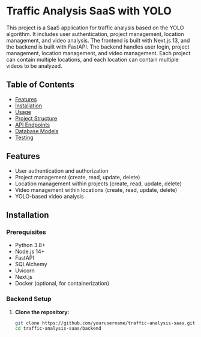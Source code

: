 # Traffic Analysis SaaS with YOLO

This project is a SaaS application for traffic analysis based on the YOLO algorithm. It includes user authentication, project management, location management, and video analysis. The frontend is built with Next.js 13, and the backend is built with FastAPI. The backend handles user login, project management, location management, and video management. Each project can contain multiple locations, and each location can contain multiple videos to be analyzed.

## Table of Contents

- [Features](#features)
- [Installation](#installation)
- [Usage](#usage)
- [Project Structure](#project-structure)
- [API Endpoints](#api-endpoints)
- [Database Models](#database-models)
- [Testing](#testing)

## Features

- User authentication and authorization
- Project management (create, read, update, delete)
- Location management within projects (create, read, update, delete)
- Video management within locations (create, read, update, delete)
- YOLO-based video analysis

## Installation

### Prerequisites

- Python 3.8+
- Node.js 14+
- FastAPI
- SQLAlchemy
- Uvicorn
- Next.js
- Docker (optional, for containerization)

### Backend Setup

1. **Clone the repository:**

   ```sh
   git clone https://github.com/yourusername/traffic-analysis-saas.git
   cd traffic-analysis-saas/backend
